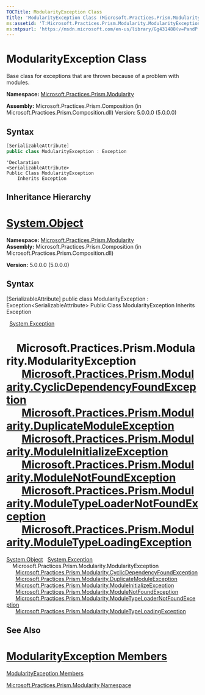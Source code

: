 ```yaml
---
TOCTitle: ModularityException Class
Title: 'ModularityException Class (Microsoft.Practices.Prism.Modularity)'
ms:assetid: 'T:Microsoft.Practices.Prism.Modularity.ModularityException'
ms:mtpsurl: 'https://msdn.microsoft.com/en-us/library/Gg431488(v=PandP.50)'
---
```



# ModularityException Class


Base class for exceptions that are thrown because of a problem with modules.


**Namespace:** [Microsoft.Practices.Prism.Modularity](https://msdn.microsoft.com/en-us/library/microsoft.practices.prism.modularity(v=pandp.50).aspx)

**Assembly:** Microsoft.Practices.Prism.Composition (in Microsoft.Practices.Prism.Composition.dll) Version: 5.0.0.0 (5.0.0.0)

## Syntax

```c#
[SerializableAttribute]
public class ModularityException : Exception
```
```VB
'Declaration
<SerializableAttribute>
Public Class ModularityException
	Inherits Exception
```

## Inheritance Hierarchy


[System.Object](http://msdn2.microsoft.com/en-us/library/e5kfa45b)
=======
**Namespace:** [Microsoft.Practices.Prism.Modularity](https://msdn.microsoft.com/n:microsoft.practices.prism.modularity)
**Assembly:** Microsoft.Practices.Prism.Composition (in Microsoft.Practices.Prism.Composition.dll)

**Version:** 5.0.0.0 (5.0.0.0)

## Syntax


[SerializableAttribute\] public class ModularityException : Exception&lt;SerializableAttribute&gt; Public Class ModularityException Inherits Exception


  [System.Exception](http://msdn2.microsoft.com/en-us/library/c18k6c59)


    Microsoft.Practices.Prism.Modularity.ModularityException
      [Microsoft.Practices.Prism.Modularity.CyclicDependencyFoundException](https://msdn.microsoft.com/en-us/library/microsoft.practices.prism.modularity.cyclicdependencyfoundexception(v=pandp.50).aspx)
      [Microsoft.Practices.Prism.Modularity.DuplicateModuleException](https://msdn.microsoft.com/en-us/library/microsoft.practices.prism.modularity.duplicatemoduleexception(v=pandp.50).aspx)
      [Microsoft.Practices.Prism.Modularity.ModuleInitializeException](https://msdn.microsoft.com/en-us/library/microsoft.practices.prism.modularity.moduleinitializeexception(v=pandp.50).aspx)
      [Microsoft.Practices.Prism.Modularity.ModuleNotFoundException](https://msdn.microsoft.com/en-us/library/microsoft.practices.prism.modularity.modulenotfoundexception(v=pandp.50).aspx)
      [Microsoft.Practices.Prism.Modularity.ModuleTypeLoaderNotFoundException](https://msdn.microsoft.com/en-us/library/microsoft.practices.prism.modularity.moduletypeloadernotfoundexception(v=pandp.50).aspx)
      [Microsoft.Practices.Prism.Modularity.ModuleTypeLoadingException](https://msdn.microsoft.com/en-us/library/microsoft.practices.prism.modularity.moduletypeloadingexception(v=pandp.50).aspx)
=======
<span id="familyToggle"></span>[System.Object](http://msdn.microsoft.com/en-us/library/e5kfa45b)
  [System.Exception](http://msdn.microsoft.com/en-us/library/c18k6c59)
    Microsoft.Practices.Prism.Modularity.ModularityException
      [Microsoft.Practices.Prism.Modularity.CyclicDependencyFoundException](https://msdn.microsoft.com/t:microsoft.practices.prism.modularity.cyclicdependencyfoundexception)
      [Microsoft.Practices.Prism.Modularity.DuplicateModuleException](https://msdn.microsoft.com/t:microsoft.practices.prism.modularity.duplicatemoduleexception)
      [Microsoft.Practices.Prism.Modularity.ModuleInitializeException](https://msdn.microsoft.com/t:microsoft.practices.prism.modularity.moduleinitializeexception)
      [Microsoft.Practices.Prism.Modularity.ModuleNotFoundException](https://msdn.microsoft.com/t:microsoft.practices.prism.modularity.modulenotfoundexception)
      [Microsoft.Practices.Prism.Modularity.ModuleTypeLoaderNotFoundException](https://msdn.microsoft.com/t:microsoft.practices.prism.modularity.moduletypeloadernotfoundexception)
      [Microsoft.Practices.Prism.Modularity.ModuleTypeLoadingException](https://msdn.microsoft.com/t:microsoft.practices.prism.modularity.moduletypeloadingexception)


## See Also


[ModularityException Members](https://msdn.microsoft.com/en-us/library/microsoft.practices.prism.modularity.modularityexception_members(v=pandp.50).aspx)
=======

[ModularityException Members](https://msdn.microsoft.com/allmembers.t:microsoft.practices.prism.modularity.modularityexception)

[Microsoft.Practices.Prism.Modularity Namespace](https://msdn.microsoft.com/en-us/library/microsoft.practices.prism.modularity(v=pandp.50).aspx)
